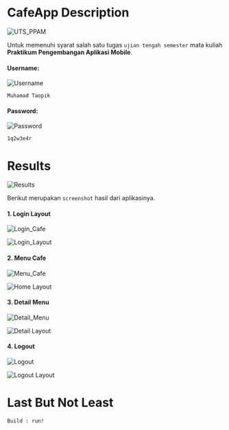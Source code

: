 # CafeApp Description
![UTS_PPAM](https://img.shields.io/badge/UTS%20Praktiku%20Pengembangan%20Aplikasi%20Mobile-CafeApp-blue)

Untuk memenuhi syarat salah satu tugas `ujian tengah semester` mata kuliah **Praktikum Pengembangan Aplikasi Mobile**.

<h4>Username:</h4>

![Username](https://img.shields.io/badge/Username-CafeApp-brightgreen)

```
Muhamad Taopik
```

<h4>Password:</h4>

![Password](https://img.shields.io/badge/Password-CafeApp-red)

```
1q2w3e4r
```

# Results
![Results](https://img.shields.io/badge/Results-CafeApp-blue)

Berikut merupakan `screenshot` hasil dari aplikasinya.

<h4>1. Login Layout</h4>

![Login_Cafe](https://img.shields.io/badge/Login-CafeApp-yellowgreen)

![Login_Layout](results/LoginLayout.png)

<h4>2. Menu Cafe</h4>

![Menu_Cafe](https://img.shields.io/badge/Menu%20Cafe-CafeApp-yellowgreen)

![Home Layout](results/HomeLayout.png)

<h4>3. Detail Menu</h4>

![Detail_Menu](https://img.shields.io/badge/Detail%20Menu-CafeApp-yellowgreen)

![Detail Layout](results/DetailLayout.png)

<h4>4. Logout</h4>

![Logout](https://img.shields.io/badge/Logout-CafeApp-yellowgreen)

![Logout Layout](results/LogoutLayout.png)

# Last But Not Least

```
Build : run!
```
